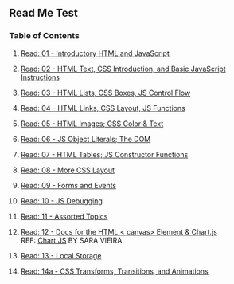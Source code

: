 ## Read Me Test

### Table of Contents


1. [Read: 01 - Introductory HTML and JavaScript](/readme201/201read01.md)

  
2. [Read: 02 - HTML Text, CSS Introduction, and Basic JavaScript Instructions]()


3. [Read: 03 - HTML Lists, CSS Boxes, JS Control Flow]()

4. [Read: 04 - HTML Links, CSS Layout, JS Functions]()
    
5. [Read: 05 - HTML Images; CSS Color & Text]()

6. [Read: 06 - JS Object Literals; The DOM]()
    
7. [Read: 07 - HTML Tables; JS Constructor Functions]()
    
8. [Read: 08 - More CSS Layout]()

9. [Read: 09 - Forms and Events]()

10. [Read: 10 - JS Debugging]()

11. [Read: 11 - Assorted Topics]()
    
12. [Read: 12 - Docs for the HTML < canvas> Element & Chart.js]()  
    REF: [Chart.JS](https://www.webdesignerdepot.com/2013/11/easily-create-stunning-animated-charts-with-chart-js/) BY SARA VIEIRA
    
13. [Read: 13 - Local Storage]()
    
14. [Read: 14a - CSS Transforms, Transitions, and Animations]()

